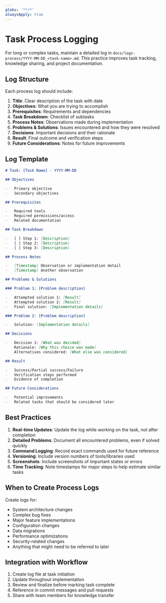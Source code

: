 ```yaml
---
globs: '**/*'
alwaysApply: true
---
```


# Task Process Logging

For long or complex tasks, maintain a detailed log in `docs/logs-process/YYYY-MM-DD_<task-name>.md`. This practice improves task tracking, knowledge sharing, and project documentation.

## Log Structure

Each process log should include:

1. **Title**: Clear description of the task with date
2. **Objectives**: What you are trying to accomplish
3. **Prerequisites**: Requirements and dependencies
4. **Task Breakdown**: Checklist of subtasks
5. **Process Notes**: Observations made during implementation
6. **Problems & Solutions**: Issues encountered and how they were resolved
7. **Decisions**: Important decisions and their rationale
8. **Result**: Final outcome and verification steps
9. **Future Considerations**: Notes for future improvements

## Log Template

```markdown
# Task: [Task Name] - YYYY-MM-DD

## Objectives

-   Primary objective
-   Secondary objectives

## Prerequisites

-   Required tools
-   Required permissions/access
-   Related documentation

## Task Breakdown

-   [ ] Step 1: [Description]
-   [ ] Step 2: [Description]
-   [ ] Step 3: [Description]

## Process Notes

-   [Timestamp] Observation or implementation detail
-   [Timestamp] Another observation

## Problems & Solutions

### Problem 1: [Problem description]

-   Attempted solution 1: [Result]
-   Attempted solution 2: [Result]
-   Final solution: [Implementation details]

### Problem 2: [Problem description]

-   Solution: [Implementation details]

## Decisions

-   Decision 1: [What was decided]
    Rationale: [Why this choice was made]
    Alternatives considered: [What else was considered]

## Result

-   Success/Partial success/Failure
-   Verification steps performed
-   Evidence of completion

## Future Considerations

-   Potential improvements
-   Related tasks that should be considered later
```

## Best Practices

1. **Real-time Updates**: Update the log while working on the task, not after completion
2. **Detailed Problems**: Document all encountered problems, even if solved quickly
3. **Command Logging**: Record exact commands used for future reference
4. **Versioning**: Include version numbers of tools/libraries used
5. **Screenshots**: Include screenshots of important states or errors
6. **Time Tracking**: Note timestamps for major steps to help estimate similar tasks

## When to Create Process Logs

Create logs for:

-   System architecture changes
-   Complex bug fixes
-   Major feature implementations
-   Configuration changes
-   Data migrations
-   Performance optimizations
-   Security-related changes
-   Anything that might need to be referred to later

## Integration with Workflow

1. Create log file at task initiation
2. Update throughout implementation
3. Review and finalize before marking task complete
4. Reference in commit messages and pull requests
5. Share with team members for knowledge transfer
